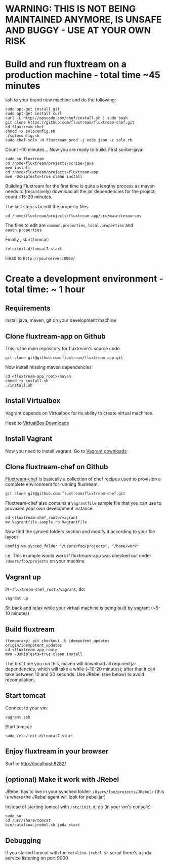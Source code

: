 # WARNING: THIS IS NOT BEING MAINTAINED ANYMORE, IS UNSAFE AND BUGGY - USE AT YOUR OWN RISK

# Build and run fluxtream on a production machine - total time ~45 minutes

ssh to your brand new machine and do the following:

	sudo apt-get install git
	sudo apt-get install curl
	curl -L http://opscode.com/chef/install.sh | sudo bash
	git clone https://github.com/fluxtream/fluxtream-chef.git
	cd fluxtream-chef
	chmod +x soloconfig.sh
	./soloconfig.sh
	sudo chef-solo -N fluxtream_prod -j node.json -c solo.rb

Count ~10 minutes… Now you are ready to build. First scribe-java:

	sudo su fluxtream
	cd /home/fluxtream/projects/scribe-java
	mvn install
	cd /home/fluxtream/projects/fluxtream-app
	mvn -DskipTests=true clean install
	
Building Fluxtream for the first time is quite a lengthy process as maven needs to (recursively) download all the jar dependencies for the project; count ~15-20 minutes. 

The last step is to edit the property files

	cd /home/fluxtream/projects/fluxtream-app/src/main/resources
	
The files to edit are `common.properties`, `local.properties` and `oauth.properties`

Finally , start tomcat:

	/etc/init.d/tomcat7 start
	
Head to `http://yourserver:8080/`

# Create a development environment - total time: ~ 1 hour

## Requirements

Install java, maven, git on your development machine

## Clone fluxtream-app on Github

This is the main repository for fluxtream's source code.

	git clone git@github.com:fluxtream/fluxtream-app.git

Now install missing maven dependencies

	cd <fluxtream-app_root>/maven
	chmod +x install.sh
	./install.sh

## Install Virtualbox

Vagrant depends on Virtualbox for its ability to create virtual machines.

Head to [VirtualBox Downloads](https://www.virtualbox.org/wiki/Downloads)

## Install Vagrant

Now you need to install vagrant. Go to [Vagrant downloads](http://downloads.vagrantup.com/)

## Clone fluxtream-chef on Github

[Fluxtream-chef](https://github.com/fluxtream/fluxtream-chef) is basically a collection of chef recipes used to provision a complete environment for running fluxtream.

	git clone git@github.com:fluxtream/fluxtream-chef.git
	
Fluxtream-chef also contains a `Vagrantfile` sample file that you can use to provision your own development instance.

	cd <fluxtream-chef_root>/vagrant
	mv Vagrantfile.sample.rb Vagrantfile
	
Now find the synced folders section and modify it according to your file layout

	config.vm.synced_folder "/Users/foo/projects", "/home/work"
	
i.e. This example would work if fluxtream-app was checked out under `/Users/foo/projects` on your machine

## Vagrant up

In `<fluxtream-chef_root>/vagrant`, do:

	vagrant up
	
Sit back and relax while your virtual machine is being built by vagrant (~5-10 minutes)

## Build fluxtream

	(temporary) git checkout -b idempotent_updates origin/idempotent_updates
	cd <fluxtream-app_root>
	mvn -DskipTests=true clean install
	
The first time you run this, maven will download all required jar dependencies, which will take a while (~10-20 minutes); after that it can take between 10 and 30 seconds. Use JRebel (see below) to avoid recompilation.

## Start tomcat

Connect to your vm:

	vagrant ssh
	
Start tomcat:

	sudo /etc/init.d/tomcat7 start

## Enjoy fluxtream in your browser

Surf to [http://localhost:8282/](http://localhost:8282/)

## (optional) Make it work with JRebel

JRebel has to live in your synched folder: `/Users/foo/projects/JRebel/` (this is where the JRebel agent will look for jrebel.jar)

Instead of starting tomcat with `/etc/init.d`, do (in your vm's console)

	sudo su
	cd /usr/share/tomcat
	bin/catalina-jrebel.sh jpda start

## Debugging

If you started tomcat with the `catalina-jrebel.sh` script there's a jpda service listening on port 9000
